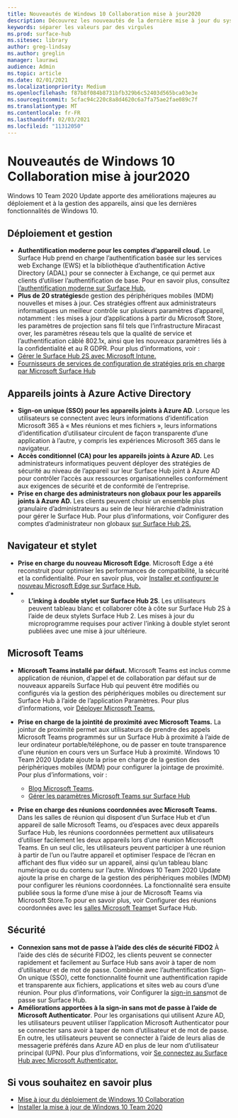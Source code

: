 ```yaml
---
title: Nouveautés de Windows 10 Collaboration mise à jour2020
description: Découvrez les nouveautés de la dernière mise à jour du système d’exploitation Surface Hub, Windows 10 Team 2020 Update.
keywords: séparer les valeurs par des virgules
ms.prod: surface-hub
ms.sitesec: library
author: greg-lindsay
ms.author: greglin
manager: laurawi
audience: Admin
ms.topic: article
ms.date: 02/01/2021
ms.localizationpriority: Medium
ms.openlocfilehash: f87b8f084b8731bfb329b6c52403d565bca03e3e
ms.sourcegitcommit: 5cfac94c220c8a8d4620c6a7fa75ae2fae089c7f
ms.translationtype: MT
ms.contentlocale: fr-FR
ms.lasthandoff: 02/03/2021
ms.locfileid: "11312050"
---
```

# Nouveautés de Windows 10 Collaboration mise à jour2020

Windows 10 Team 2020 Update apporte des améliorations majeures au déploiement et à la gestion des appareils, ainsi que les dernières fonctionnalités de Windows 10.

##  Déploiement et gestion

- **Authentification moderne pour les comptes d’appareil cloud.** Le Surface Hub prend en charge l’authentification basée sur les services web Exchange (EWS) et la bibliothèque d’authentification Active Directory (ADAL) pour se connecter à Exchange, ce qui permet aux clients d’utiliser l’authentification de base. Pour en savoir plus, consultez [l’authentification moderne sur Surface Hub.](https://docs.microsoft.com/surface-hub/surface-hub-modern-auth)
- **Plus de 20 stratégies**de gestion des périphériques mobiles (MDM) nouvelles et mises à jour.      Ces stratégies offrent aux administrateurs informatiques un meilleur contrôle sur plusieurs paramètres d’appareil, notamment : les mises à jour d’applications à partir du Microsoft Store, les paramètres de projection sans fil tels que l’infrastructure Miracast over, les paramètres réseau tels que la qualité de service et l’authentification câblé 802.1x, ainsi que les nouveaux paramètres liés à la confidentialité et au R GDPR. Pour plus d’informations, voir : 
- [Gérer le Surface Hub 2S avec Microsoft Intune.](surface-hub-2s-manage-intune.md)
- [Fournisseurs de services de configuration de stratégies pris en charge par Microsoft Surface Hub](https://docs.microsoft.com//windows/client-management/mdm/policy-csps-supported-by-surface-hub)

##  Appareils joints à Azure Active Directory

- **Sign-on unique (SSO) pour les appareils joints à Azure AD**. Lorsque les utilisateurs se connectent avec leurs informations d’identification Microsoft 365 à « Mes réunions et mes fichiers », leurs informations d’identification d’utilisateur circulent de façon transparente d’une application à l’autre, y compris les expériences Microsoft 365 dans le navigateur.
- **Accès conditionnel (CA) pour les appareils joints à Azure AD.**       Les administrateurs informatiques peuvent déployer des stratégies de sécurité au niveau de l’appareil sur leur Surface Hub joint à Azure AD pour contrôler l’accès aux ressources organisationnelles conformément aux exigences de sécurité et de conformité de l’entreprise.
- **Prise en charge des administrateurs non globaux pour les appareils joints à Azure AD.** Les clients peuvent choisir un ensemble plus granulaire d’administrateurs au sein de leur hiérarchie d’administration pour gérer le Surface Hub. Pour plus d’informations, voir Configurer des comptes d’administrateur non globaux [sur Surface Hub 2S.](surface-hub-2s-nonglobal-admin.md)


## Navigateur et stylet

- **Prise en charge du nouveau Microsoft Edge**. Microsoft Edge a été reconstruit pour optimiser les performances de compatibilité, la sécurité et la confidentialité. Pour en savoir plus, voir [Installer et configurer le nouveau Microsoft Edge sur Surface Hub.](https://docs.microsoft.com/surface-hub/surface-hub-install-chromium-edge)
- - **L’inking à double stylet sur Surface Hub 2S**.   Les utilisateurs peuvent tableau blanc et collaborer côte à côte sur Surface Hub 2S à l’aide de deux stylets Surface Hub 2. Les mises à jour du microprogramme requises pour activer l’inking à double stylet seront publiées avec une mise à jour ultérieure.

## Microsoft Teams  

- **Microsoft Teams installé par défaut.**        Microsoft Teams est inclus comme application de réunion, d’appel et de collaboration par défaut sur de nouveaux appareils Surface Hub qui peuvent être modifiés ou configurés via la gestion des périphériques mobiles ou directement sur Surface Hub à l’aide de l’application Paramètres. Pour plus d’informations, voir [Déployer Microsoft Teams.](https://docs.microsoft.com/MicrosoftTeams/teams-surface-hub)
- **Prise en charge de la jointité de proximité avec Microsoft Teams.**  La jointur de proximité permet aux utilisateurs de prendre des appels Microsoft Teams programmés sur un Surface Hub à proximité à l’aide de leur ordinateur portable/téléphone, ou de passer en toute transparence d’une réunion en cours vers un Surface Hub à proximité. Windows 10 Team 2020 Update ajoute la prise en charge de la gestion des périphériques mobiles (MDM) pour configurer la jointage de proximité. Pour plus d’informations, voir : 

  - [Blog Microsoft Teams](https://techcommunity.microsoft.com/t5/microsoft-teams-blog/microsoft-teams-devices-for-shared-spaces-july-and-august-update/ba-p/1604833). 
  - [Gérer les paramètres Microsoft Teams sur Surface Hub](https://docs.microsoft.com/microsoftteams/rooms/surface-hub-manage-config)

- **Prise en charge des réunions coordonnées avec Microsoft Teams.** Dans les salles de réunion qui disposent d’un Surface Hub et d’un appareil de salle Microsoft Teams, ou d’espaces avec deux appareils Surface Hub, les réunions coordonnées permettent aux utilisateurs d’utiliser facilement les deux appareils lors d’une réunion Microsoft Teams. En un seul clic, les utilisateurs peuvent participer à une réunion à partir de l’un ou l’autre appareil et optimiser l’espace de l’écran en affichant des flux vidéo sur un appareil, ainsi qu’un tableau blanc numérique ou du contenu sur l’autre. Windows 10 Team 2020 Update ajoute la prise en charge de la gestion des périphériques mobiles (MDM) pour configurer les réunions coordonnées. La fonctionnalité sera ensuite publiée sous la forme d’une mise à jour de Microsoft Teams via Microsoft Store.To pour en savoir plus, voir Configurer des réunions coordonnées avec les [salles Microsoft Teams](https://docs.microsoft.com/microsoftteams/rooms/coordinated-meetings)et Surface Hub.

## Sécurité

- **Connexion sans mot de passe à l’aide des clés de sécurité FIDO2**     À l’aide des clés de sécurité FIDO2, les clients peuvent se connecter rapidement et facilement au Surface Hub sans avoir à taper de nom d’utilisateur et de mot de passe. Combinée avec l’authentification Sign-On unique (SSO), cette fonctionnalité fournit une authentification rapide et transparente aux fichiers, applications et sites web au cours d’une réunion. Pour plus d’informations, voir Configurer la [sign-in sans](https://docs.microsoft.com/surface-hub/surface-hub-2s-phone-authenticate)mot de passe sur Surface Hub.
- **Améliorations apportées à la sign-in sans mot de passe à l’aide de Microsoft Authenticator**.  Pour les organisations qui utilisent Azure AD, les utilisateurs peuvent utiliser l’application Microsoft Authenticator pour se connecter sans avoir à taper de nom d’utilisateur et de mot de passe. En outre, les utilisateurs peuvent se connecter à l’aide de leurs alias de messagerie préférés dans Azure AD en plus de leur nom d’utilisateur principal (UPN). Pour plus d’informations, voir [Se connectez au Surface Hub avec Microsoft Authenticator.](https://docs.microsoft.com/surface-hub/surface-hub-authenticator-app)


## Si vous souhaitez en savoir plus

- [Mise à jour du déploiement de Windows 10 Collaboration](https://techcommunity.microsoft.com/t5/surface-it-pro-blog/update-to-the-windows-10-team-rollout/ba-p/1669655)
- [Installer la mise à jour de Windows 10 Team 2020](surface-hub-2020-update.md)  
 
